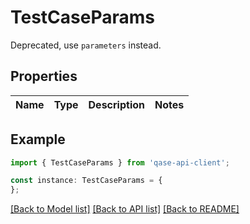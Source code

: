 # TestCaseParams

Deprecated, use `parameters` instead.

## Properties

Name | Type | Description | Notes
------------ | ------------- | ------------- | -------------

## Example

```typescript
import { TestCaseParams } from 'qase-api-client';

const instance: TestCaseParams = {
};
```

[[Back to Model list]](../README.md#documentation-for-models) [[Back to API list]](../README.md#documentation-for-api-endpoints) [[Back to README]](../README.md)
